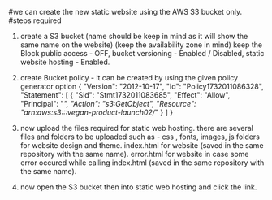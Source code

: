#we can create the new static website using the AWS S3 bucket only.
#steps required
  1) create a S3 bucket (name should be keep in mind as it will show the same name on the website) (keep the availability zone in mind) keep the Block public access - OFF, bucket versioning - Enabled / Disabled, static website hosting - Enabled.
  2) create Bucket policy - it can be created by using the given policy generator option
      {
    "Version": "2012-10-17",
    "Id": "Policy1732011086328",
    "Statement":
    [
        {
            "Sid": "Stmt1732011083685",
            "Effect": "Allow",
            "Principal": "*",
            "Action": "s3:GetObject",
            "Resource": "arn:aws:s3:::vegan-product-launch02/*"
        }
    ]
    }

  3) now upload the files required for static web hosting. there are several files and folders to be uploaded such as -
         css , fonts, images, js folders for website design and theme.
         index.html for website (saved in the same repository with the same name).
         error.html for website in case some error occured while calling index.html (saved in the same repository with the same name).

     

  5) now open the S3 bucket then into static web hosting and click the link.
